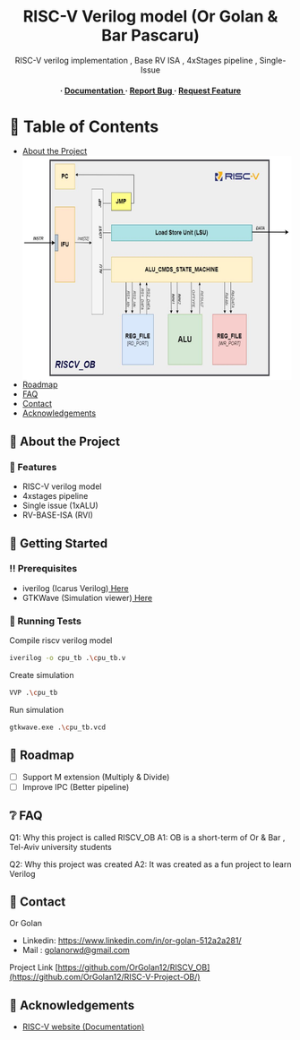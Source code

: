 <div align='center'>

<h1>RISC-V Verilog model (Or Golan & Bar Pascaru) </h1>
<p>RISC-V verilog implementation , Base RV ISA , 4xStages pipeline , Single-Issue </p>

<h4> <span> · </span> <a href="https://github.com/OrGolan12/RISC-V-Project-OB/blob/master/README.md"> Documentation </a> <span> · </span> <a href="https://github.com/OrGolan12/RISC-V-Project-OB/issues"> Report Bug </a> <span> · </span> <a href=""https://github.com/OrGolan12/RISC-V-Project-OB/issues"> Request Feature </a> </h4>

</div>


# :notebook_with_decorative_cover: Table of Contents

- [About the Project](#star2-about-the-project)
<a href="url"><img src="https://github.com/OrGolan12/RISC-V-Project-OB/blob/main/documents/RISCOB_diagram.jpg" align="right" height="400" width="600" ></a>
- [Roadmap](#compass-roadmap)
- [FAQ](#grey_question-faq)
- [Contact](#handshake-contact)
- [Acknowledgements](#gem-acknowledgements)


## :star2: About the Project

### :dart: Features
- RISC-V verilog model
- 4xstages pipeline
- Single issue (1xALU)
- RV-BASE-ISA (RVI)

## :toolbox: Getting Started

### :bangbang: Prerequisites

- iverilog (Icarus Verilog)<a href="https://bleyer.org/icarus/"> Here</a>
- GTKWave (Simulation viewer)<a href="https://gtkwave.sourceforge.net/"> Here</a>

### :test_tube: Running Tests
Compile riscv verilog model
```bash
iverilog -o cpu_tb .\cpu_tb.v
```

Create simulation
```bash
VVP .\cpu_tb
```

Run simulation
```bash
gtkwave.exe .\cpu_tb.vcd
```


## :compass: Roadmap
* [ ] Support M extension (Multiply & Divide)
* [ ] Improve IPC (Better pipeline)

## :grey_question: FAQ
Q1: Why this project is called RISCV_OB
A1: OB is a short-term of Or & Bar , Tel-Aviv university students

Q2: Why this project was created
A2: It was created as a fun project to learn Verilog

## :handshake: Contact
Or Golan
- Linkedin:  https://www.linkedin.com/in/or-golan-512a2a281/ 
- Mail    :  golanorwd@gmail.com

Project Link
[https://github.com/OrGolan12/RISCV_OB](https://github.com/OrGolan12/RISC-V-Project-OB/)

## :gem: Acknowledgements
- [RISC-V website (Documentation)](https://riscv.org/)




